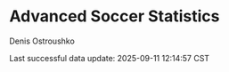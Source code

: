# Advanced Soccer Statistics
Denis Ostroushko

<!-- gfm -->

Last successful data update: 2025-09-11 12:14:57 CST
